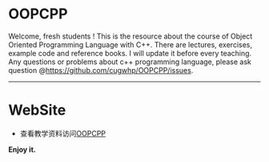 OOPCPP
====
Welcome, fresh students !
This is the resource about the course of Object Oriented Programming Language with C++.
There are lectures, exercises, example code and reference books. I will update it before every teaching.
Any questions or problems about c++ programming language, please ask question @<https://github.com/cugwhp/OOPCPP/issues>.

---
# WebSite
- 查看教学资料访问[OOPCPP](https://cugwhp.github.io/OOPCPP/)

**Enjoy it.**

